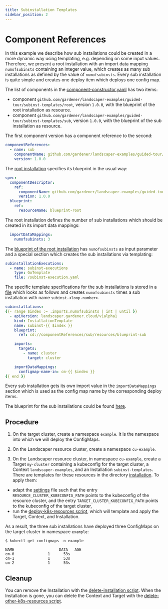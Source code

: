 ```yaml
---
title: Subinstallation Templates
sidebar_position: 2
---
```


# Component References

In this example we describe how sub installations could be created in a more dynamic way using templating, e.g.
depending on some input values. Therefore, we present a root installation with an import data mapping `numofsubinsts` 
containing an integer value, which creates as many sub installations as defined by the value of `numofsubinsts`. 
Every sub installation is quite simple and creates one deploy item which deploys one config map.

The list of components in the [component-constructor.yaml](commands/component-constructor.yaml) has two items:

- component `github.com/gardener/landscaper-examples/guided-tour/subinst-templates/root`, version `1.0.0`,
  with the blueprint of the root installation as resource.
- component `github.com/gardener/landscaper-examples/guided-tour/subinst-templates/sub`, version `1.0.0`,
  with the blueprint of the sub installation as resource.

The first component version has a component reference to the second:

```yaml
componentReferences:
  - name: sub
    componentName: github.com/gardener/landscaper-examples/guided-tour/subinst-templates/sub
    version: 1.0.0
```

The [root installation](installation/installation.yaml.tpl) specifies its blueprint in the usual way:

```yaml
spec:
  componentDescriptor:
    ref:
      componentName: github.com/gardener/landscaper-examples/guided-tour/subinst-templates/root
      version: 1.0.0
  blueprint:
    ref:
      resourceName: blueprint-root
```

The root installation defines the number of sub installations which should be created in its import data mappings:

```yaml
  importDataMappings:
    numofsubinsts: 3
```

The [blueprint of the root installation](blueprints/root/blueprint.yaml) has `numofsubinsts` as input parameter
and a special section which creates the sub installations via templating:

```yaml
subinstallationExecutions:
  - name: subinst-executions
    type: GoTemplate
    file: /subinst-execution.yaml
```

The specific template specifications for the sub installations is stored in a [file](blueprints/root/subinst-execution.yaml)
which looks as follows and creates `numofsubinsts` times a sub installation with name `subinst-<loop-number>`. 

```yaml
subinstallations:
{{- range $index := .imports.numofsubinsts | int | until }}
  - apiVersion: landscaper.gardener.cloud/v1alpha1
    kind: InstallationTemplate
    name: subinst-{{ $index }}
    blueprint:
      ref: cd://componentReferences/sub/resources/blueprint-sub

    imports:
      targets:
        - name: cluster
          target: cluster

    importDataMappings:
      configmap-name-in: cm-{{ $index }}
{{ end }}
```

Every sub installation gets its own import value in the `importDataMappings` section which is used as the config map name
by the corresponding deploy items.

The blueprint for the sub installations could be found  [here](blueprints/sub/blueprint.yaml).

## Procedure

1. On the target cluster, create a namespace `example`. It is the namespace into which we will deploy the ConfigMaps.

2. On the Landscaper resource cluster, create a namespace `cu-example`.

3. On the Landscaper resource cluster, in namespace `cu-example`, create a Target `my-cluster` containing a
   kubeconfig for the target cluster, a Context `landscaper-examples`, 
   and an Installation `subinst-templates`. There are templates for these resources in the directory
   [installation](https://github.com/gardener/landscaper/tree/master/docs/guided-tour/subinstallations/subinst-templates/installation).
   To apply them:
  - adapt the [settings](https://github.com/gardener/landscaper/tree/master/docs/guided-tour/subinstallations/subinst-templates/commands/settings) file
    such that the entry `RESOURCE_CLUSTER_KUBECONFIG_PATH` points to the kubeconfig of the resource cluster,
    and the entry `TARGET_CLUSTER_KUBECONFIG_PATH` points to the kubeconfig of the target cluster,
  - run the [deploy-k8s-resources script](https://github.com/gardener/landscaper/tree/master/docs/guided-tour/subinstallations/subinst-templates/commands/deploy-k8s-resources.sh),
    which will template and apply the Target, Context, and Installation.

As a result, the three sub installations have deployed three ConfigMaps on the target cluster in namespace `example`:

```shell
$ kubectl get configmaps -n example

NAME                    DATA   AGE
cm-0               1      53s
cm-1               1      53s
cm-2               1      53s
```

## Cleanup

You can remove the Installation with the
[delete-installation script](https://github.com/gardener/landscaper/tree/master/docs/guided-tour/subinstallations/subinst-templates/commands/delete-installation.sh).
When the Installation is gone, you can delete the Context and Target with the
[delete-other-k8s-resources script](https://github.com/gardener/landscaper/tree/master/docs/guided-tour/subinstallations/subinst-templates/commands/delete-other-k8s-resources.sh).

